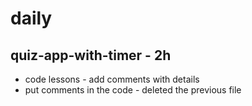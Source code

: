 # daily

## quiz-app-with-timer - 2h
* code lessons - add comments with details
* put comments in the code - deleted the previous file